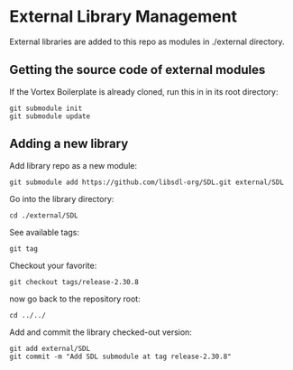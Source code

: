 External Library Management
===========================

External libraries are added to this repo as modules in ./external directory.

Getting the source code of external modules 
-------------------------------------------

If the Vortex Boilerplate is already cloned,
run this in in its root directory:

    git submodule init
    git submodule update

Adding a new library
--------------------

Add library repo as a new module:

    git submodule add https://github.com/libsdl-org/SDL.git external/SDL

Go into the library directory:

    cd ./external/SDL

See available tags:

    git tag

Checkout your favorite:

    git checkout tags/release-2.30.8

now go back to the repository root:

    cd ../../

Add and commit the library checked-out version:

    git add external/SDL
    git commit -m "Add SDL submodule at tag release-2.30.8"
